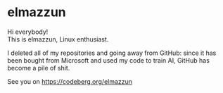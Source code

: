 # elmazzun

Hi everybody!  
This is elmazzun, Linux enthusiast.

I deleted all of my repositories and going away from GitHub: since it has been bought from Microsoft and used my code to train AI, 
GitHub has become a pile of shit.

See you on https://codeberg.org/elmazzun
